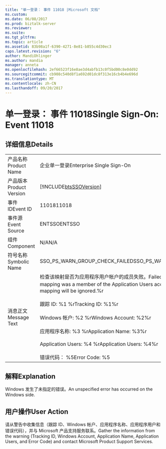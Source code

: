 ```yaml
---
title: "单一登录： 事件 11018 |Microsoft 文档"
ms.custom: 
ms.date: 06/08/2017
ms.prod: biztalk-server
ms.reviewer: 
ms.suite: 
ms.tgt_pltfrm: 
ms.topic: article
ms.assetid: 83b98a1f-6390-4271-8e81-b855c4d30ec3
caps.latest.revision: "6"
author: MandiOhlinger
ms.author: mandia
manager: anneta
ms.openlocfilehash: 2ef66523f16e8ae3d4abfb13c0f5bd00c8e0dd92
ms.sourcegitcommit: cb908c540d8f1a692d01dc8f313e16cb4b4e696d
ms.translationtype: MT
ms.contentlocale: zh-CN
ms.lasthandoff: 09/20/2017
---
```

# <a name="single-sign-on-event-11018"></a><span data-ttu-id="d05e2-102">单一登录： 事件 11018</span><span class="sxs-lookup"><span data-stu-id="d05e2-102">Single Sign-On: Event 11018</span></span>
## <a name="details"></a><span data-ttu-id="d05e2-103">详细信息</span><span class="sxs-lookup"><span data-stu-id="d05e2-103">Details</span></span>  
  
|||  
|-|-|  
|<span data-ttu-id="d05e2-104">产品名称</span><span class="sxs-lookup"><span data-stu-id="d05e2-104">Product Name</span></span>|<span data-ttu-id="d05e2-105">企业单一登录</span><span class="sxs-lookup"><span data-stu-id="d05e2-105">Enterprise Single Sign-On</span></span>|  
|<span data-ttu-id="d05e2-106">产品版本</span><span class="sxs-lookup"><span data-stu-id="d05e2-106">Product Version</span></span>|[!INCLUDE[btsSSOVersion](../includes/btsssoversion-md.md)]|  
|<span data-ttu-id="d05e2-107">事件 ID</span><span class="sxs-lookup"><span data-stu-id="d05e2-107">Event ID</span></span>|<span data-ttu-id="d05e2-108">11018</span><span class="sxs-lookup"><span data-stu-id="d05e2-108">11018</span></span>|  
|<span data-ttu-id="d05e2-109">事件源</span><span class="sxs-lookup"><span data-stu-id="d05e2-109">Event Source</span></span>|<span data-ttu-id="d05e2-110">ENTSSO</span><span class="sxs-lookup"><span data-stu-id="d05e2-110">ENTSSO</span></span>|  
|<span data-ttu-id="d05e2-111">组件</span><span class="sxs-lookup"><span data-stu-id="d05e2-111">Component</span></span>|<span data-ttu-id="d05e2-112">N/A</span><span class="sxs-lookup"><span data-stu-id="d05e2-112">N/A</span></span>|  
|<span data-ttu-id="d05e2-113">符号名称</span><span class="sxs-lookup"><span data-stu-id="d05e2-113">Symbolic Name</span></span>|<span data-ttu-id="d05e2-114">SSO_PS_WARN_GROUP_CHECK_FAILED</span><span class="sxs-lookup"><span data-stu-id="d05e2-114">SSO_PS_WARN_GROUP_CHECK_FAILED</span></span>|  
|<span data-ttu-id="d05e2-115">消息正文</span><span class="sxs-lookup"><span data-stu-id="d05e2-115">Message Text</span></span>|<span data-ttu-id="d05e2-116">检查该映射是否为应用程序用户帐户的成员失败。</span><span class="sxs-lookup"><span data-stu-id="d05e2-116">Failed to check whether the mapping was a member of the Application Users account.</span></span> <span data-ttu-id="d05e2-117">将忽略此映射。%r</span><span class="sxs-lookup"><span data-stu-id="d05e2-117">The mapping will be ignored.%r</span></span><br /><br /> <span data-ttu-id="d05e2-118">跟踪 ID: %1 %r</span><span class="sxs-lookup"><span data-stu-id="d05e2-118">Tracking ID: %1%r</span></span><br /><br /> <span data-ttu-id="d05e2-119">Windows 帐户: %2 %r</span><span class="sxs-lookup"><span data-stu-id="d05e2-119">Windows Account: %2%r</span></span><br /><br /> <span data-ttu-id="d05e2-120">应用程序名称: %3 %r</span><span class="sxs-lookup"><span data-stu-id="d05e2-120">Application Name: %3%r</span></span><br /><br /> <span data-ttu-id="d05e2-121">Application Users: %4 %r</span><span class="sxs-lookup"><span data-stu-id="d05e2-121">Application Users: %4%r</span></span><br /><br /> <span data-ttu-id="d05e2-122">错误代码： %5</span><span class="sxs-lookup"><span data-stu-id="d05e2-122">Error Code: %5</span></span>|  
  
## <a name="explanation"></a><span data-ttu-id="d05e2-123">解释</span><span class="sxs-lookup"><span data-stu-id="d05e2-123">Explanation</span></span>  
 <span data-ttu-id="d05e2-124">Windows 发生了未指定的错误。</span><span class="sxs-lookup"><span data-stu-id="d05e2-124">An unspecified error has occurred on the Windows side.</span></span>  
  
## <a name="user-action"></a><span data-ttu-id="d05e2-125">用户操作</span><span class="sxs-lookup"><span data-stu-id="d05e2-125">User Action</span></span>  
 <span data-ttu-id="d05e2-126">请从警告中收集信息（跟踪 ID、Windows 帐户、应用程序名称、应用程序用户和错误代码），并与 Microsoft 产品支持服务联系。</span><span class="sxs-lookup"><span data-stu-id="d05e2-126">Gather the information from the warning (Tracking ID, Windows Account, Application Name, Application Users, and Error Code) and contact Microsoft Product Support Services.</span></span>